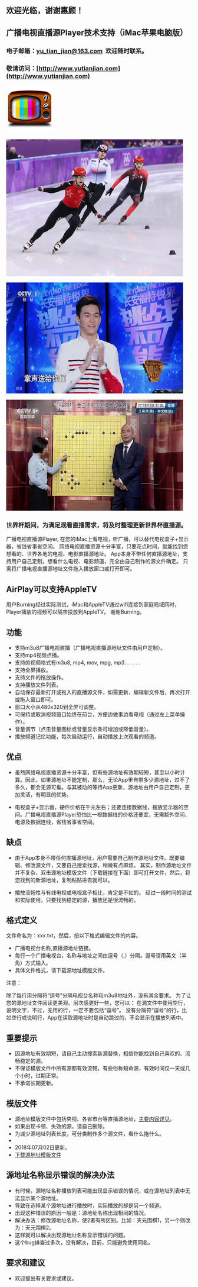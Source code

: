 ## 欢迎光临，谢谢惠顾！

## 广播电视直播源Player技术支持（iMac苹果电脑版）

### 电子邮箱：yu_tian_jian@163.com  欢迎随时联系。

### 敬请访问：[http://www.yutianjian.com](http://www.yutianjian.com)

![图标](icon_TV.png)

![电视](00.png)

![电视](01.png)

![电视](02.png)

### 世界杯期间，为满足观看直播需求，将及时整理更新世界杯直播源。

广播电视直播源Player, 在您的iMac上看电视，听广播，可以替代电视盒子+显示器，省钱省事省空间。
网络电视直播资源十分丰富，只要花点时间，就能找到您想看的、世界各地的电视、电影直播源地址。
App本身不带任何直播源地址，支持用户自己定制，想看什么电视、电影频道，完全由自己制作的源文件确定。
只需将广播电视直播源地址文件拖入播放窗口或打开即可。

## AirPlay可以支持AppleTV

用户Burning经过实际测试，iMac和AppleTV通过wifi连接到家庭局域网时，Player播放的视频可以隔空投放到AppleTV。
谢谢Burning。

## 功能

- 支持m3u8广播电视直播（广播电视直播源地址文件由用户定制）。
- 支持mp4视频点播。
- 支持的视频格式有m3u8, mp4, mov, mpg, mp3. . . . . .
- 支持全屏播放。
- 支持文件的拖放操作。
- 支持播放文件列表。
- 自动保存最新打开或拖入的直播源文件，如需更新，编辑新文件后，再次打开或拖入窗口即可。
- 窗口大小从480x320到全屏可调整。
- 可保持或取消视频窗口始终在前台，方便边做事边看电视（通过左上菜单操作）。
- 音量调节（点击音量图标或音量显示条可增加或降低音量）。
- 播放频道记忆功能，每次启动运行，自动播放上次观看的频道。

## 优点

- 虽然网络电视直播资源十分丰富，但有些源地址有效期较短，甚至以小时计算。因此，如果源地址不能定制，那么，无论App里自带多少源地址，过不了多久，都会无源可看。与其被动的等待App更新，源地址由用户自己定制，更加灵活，有明显的优势。

- 电视盒子+显示器，硬件价格在千元左右；还要连接数据线，摆放显示器的空间。广播电视直播源Player恐怕比一根数据线的价格还便宜，无需额外空间、电源及数据连线，省钱省事省空间。

## 缺点

- 由于App本身不带任何直播源地址，用户需要自己制作源地址文件。既要编辑、修改源文件，又要自己搜索找源，稍微有点麻烦。
其实，制作源地址文件并不复杂，双击源地址模版文件（下载链接在下面）即可打开文件，然后，将您找到的新源地址，复制粘贴进去就可以。

- 播放流畅性与有线电视或电视盒子相比，肯定是不如的。
经过一段时间的测试和实际使用，只要找到稳定的源，播放还是很流畅的。

## 格式定义

文件命名为：xxx.txt，然后，按以下格式编辑文件的内容。
- 广播电视台名称,直播源地址链接。
- 每行一个广播电视台，名称与地址之间由逗号（,）分隔。逗号请用英文（半角）方式输入。
- 具体文件格式，请下载源地址模版文件。

注意：

除了每行用分隔符“逗号”分隔电视台名称和m3u8地址外，没有其余要求。
为了让您的源地址文件阅读更美观、层次感更好一些，您可以：
在源文件中使用空行，说明文字，不过，无用的行，一定不要包括“逗号”。
没有分隔符“逗号”的行，比如空行或说明行，App在读取源地址时是自动跳过的，不会显示在播放列表中。

## 重要提示

- 因源地址有效期短，请自己主动搜索新源替换，相信你能找到自己喜欢的、流畅稳定的源。
- 不保证模版文件中所有源都有效流畅，有些俗称短命源，有效时间仅一天或几个小时，过期正常。
- 不承诺长期更新。

## 模版文件

- 源地址模版文件中包括央视、各省市台等直播源地址，[主要内容详见](https://TVPlayerSupport.github.io/Details/)。
- 如果出现卡顿、失效的源，请自己删除。
- 为减少源地址列表长度，可分类制作多个源文件，看什么拖什么。
- 
- 2018年07月02日更新。
- [下载源地址模版文件](https://TVPlayerSupport.github.io/txt/myTVsrc.txt.zip)

## 源地址名称显示错误的解决办法

- 有时候，源地址名称播放列表可能出现显示错误的情况，或在源地址列表中无法显示某个源地址。
- 导致在选择某个源地址进行播放时，实际播放的却是另一个频道。
- 出现这种错误的原因一般是：源地址名称出现相同的情况。
- 解决办法：修改源地址名称，使2者有所区别。比如：天元围棋1，另一个则改为：天元围棋2。
- 这样就可以解决出现源地址名称显示错误的问题。
- 这个bug排查过多次，没有解决，目前，只能避免使用同名。

## 要求和建议

- 欢迎提出有关要求或建议。


